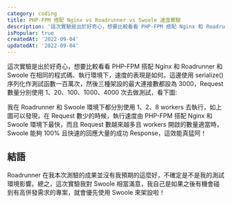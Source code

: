 ```yaml
---
category: coding
title: PHP-FPM 搭配 Nginx vs Roadrunner vs Swoole 速度實驗
description: '這次實驗是出於好奇心，想要比較看看 PHP-FPM 搭配 Nginx 和 Roadrunner 和 Swoole 在相同的程式碼、執行環境下'
isPopular: true
createdAt: '2022-09-04'
updatedAt: '2022-09-04'
---
```


這次實驗是出於好奇心，想要比較看看 PHP-FPM 搭配 Nginx 和 Roadrunner 和 Swoole 在相同的程式碼、執行環境下，速度的表現是如何。這邊使用 serialize() 序列化作測試函數一百萬次，然後三種架設的最大連接數都設為 3000，Request 數量分別使用 1、20、100、1000、4000 次去做測試，看下圖:

<markdown-img src="articles/php-fpm-nginx-roadrunner-swoole-speed-test-1.png" alt="Image"></markdown-img>

我在 Roadrunner 和 Swoole 環境下都分別使用 1、2、8 workers 去執行，如上圖可以發現，在 Request 數少的時候，執行速度由 PHP-FPM 搭配 Nginx 和 Swoole 環境下最快，而且 Request 數越來越多且 workers 開啟的數量適當時，Swoole 能夠 100% 且快速的回應大量的成功 Response，這效能真猛阿！

## 結語
Roadrunner 在我本次測驗的成果並沒有我預期的這麼好，不確定是不是我的測試環境影響。總之，這次實驗我對 Swoole 相當滿意，我自己是如果之後有機會碰到有高併發需求的專案，就會優先使用 Swoole 來架設啦！
